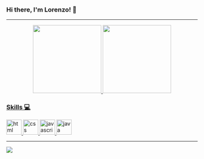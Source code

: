 ### Hi there, I'm Lorenzo! 👋
<hr>

<div align="center">
  <a href="https://github.com/lorenzozardo">
  <img height="180em" src="https://github-readme-stats.vercel.app/api?username=lorenzozardo&show_icons=true&theme=merko&include_all_commits=true&count_private=true"/>
  <img height="180em" src="https://github-readme-stats.vercel.app/api/top-langs/?username=lorenzozardo&layout=compact&langs_count=7&theme=dark"/>
</div>

### Skills 💻

<img src="https://cdn.jsdelivr.net/gh/devicons/devicon/icons/html5/html5-original.svg" alt="html" widtf="40" height="40"></img>
<img src="https://cdn.jsdelivr.net/gh/devicons/devicon/icons/css3/css3-original.svg" alt="css" widtf="40" height="40"></img>
<img src="https://cdn.jsdelivr.net/gh/devicons/devicon/icons/javascript/javascript-original.svg" alt="javascript" widtf="40" height="40"></img>
<img src="https://cdn.jsdelivr.net/gh/devicons/devicon/icons/java/java-original.svg" alt="java" widtf="40" height="40"></img>
<hr>

  <a href="https://www.linkedin.com/in/lorenzo-zardo" target="_blank"><img src="https://img.shields.io/badge/-LinkedIn-%230077B5?style=for-the-badge&logo=linkedin&logoColor=white" target="_blank"></a>
